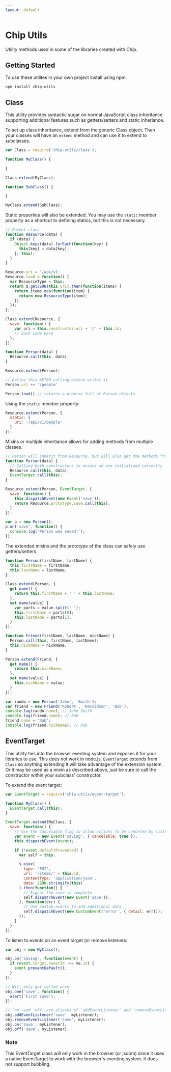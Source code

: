 ```yaml
---
layout: default
---
```



# Chip Utils

Utility methods used in some of the libraries created with Chip.

## Getting Started

To use these utilites in your own project install using npm.

```
npm install chip-utils
```

## Class

This utility provides syntactic sugar on normal JavaScript class inheritance supporting additional features such as
getters/setters and static inheriance.

To set up class inheritance, extend from the generic Class object. Then your classes will have an `extend` method and
can use it to extend to subclasses.

```js
var Class = require('chip-utils/class');

function MyClass() {

}

Class.extend(MyClass);

function SubClass() {

}

MyClass.extend(SubClass);
```

Static properties will also be extended. You may use the `static` member property as a shortcut to defining statics, but
this is not necessary.

```js
// Parent class
function Resource(data) {
  if (data) {
    Object.keys(data).forEach(function(key) {
      this[key] = data[key];
    }, this);
  }
}

Resource.uri = '/api/v1'
Resource.load = function() {
  var ResourceType = this;
  return $.getJSON(this.uri).then(function(items) {
    return items.map(function(item) {
      return new ResourceType(item);
    })
  });
};

Class.extend(Resource, {
  save: function() {
    var uri = this.constructor.uri + '/' + this.id;
    // Save code here
  };
});

function Person(data) {
  Resource.call(this, data);
}

Resource.extend(Person);

// Define this AFTER calling extend writes it
Person.uri += '/people'

Person.load() // returns a promise full of Person objects
```

Using the `static` member property:

```js
Resource.extend(Person, {
  static: {
    uri: '/api/v1/people'
  }
});
```

Mixins or multiple inhertiance allows for adding methods from multiple classes.

```js
// Person will inherit from Resource, but will also get the methods from EventTarget
function Person(data) {
  // Calling both constructors to ensure we are initialized correctly
  Resource.call(this, data);
  EventTarget.call(this);
}

Resource.extend(Person, EventTarget, {
  save: function() {
    this.dispatchEvent(new Event('save'));
    return Resource.prototype.save.call(this);
  }
});

var p = new Person();
p.on('save', function() {
  console.log('Person was saved!');
});
```

The extended mixins and the prototype of the class can safely use getters/setters.

```js
function Person(firstName, lastName) {
  this.firstName = firstName;
  this.lastName = lastName;
}

Class.extend(Person, {
  get name() {
    return this.firstName + ' ' + this.lastName;
  },
  set name(value) {
    var parts = value.split(' ');
    this.firstName = parts[0];
    this.lastName = parts[1];
  }
});

function Friend(firstName, lastName, nickName) {
  Person.call(this, firstName, lastName);
  this.nickName = nickName;
}

Person.extend(Friend, {
  get name() {
    return this.nickName;
  },
  set name(value) {
    this.nickName = value;
  }
});

var rando = new Person('John', 'Smith');
var friend = new Friend('Robert', 'Haroldson', 'Bob');
console.log(rando.name); // John Smith
console.log(friend.name); // Bob
friend.name = 'Rob';
console.log(friend.nickName); // Rob
```

## EventTarget

This utility ties into the browser eventing system and exposes it for your libraries to use. This does not work in
node.js. `EventTarget` extends from `Class` so anything extending it will take advantage of the extension system. Or it
may be used as a mixin as described above, just be sure to call the constructor within your subclass' constructor.

To extend the event target:

```js
var EventTarget = require('chip-utils/event-target');

function MyClass() {
  EventTarget.call(this);
}

EventTarget.extend(MyClass, {
  save: function() {
    // Use the cancelable flag to allow actions to be canceled by listeners
    var event = new Event('saving', { cancelable: true });
    this.dispatchEvent(event);

    if (!event.defaultPrevented) {
      var self = this;

      $.ajax(
        type: 'PUT',
        url: '/items/' + this.id,
        contentType: 'application/json',
        data: JSON.stringify(this)
      ).then(function() {
        // Signal the save is complete
        self.dispatchEvent(new Event('save'));
      }, function(err) {
        // Use custom events to add additional data
        self.dispatchEvent(new CustomEvent('error', { detail: err}));
      });
    }
  }
});
```

To listen to events on an event target (or remove listeners:

```js
var obj = new MyClass();

obj.on('saving', function(event) {
  if (event.target.ownerId !== me.id) {
    event.preventDefault();
  }
});

// Will only get called once
obj.one('save', function() {
  alert('First save');
});

// `on` and `off` are aliases of `addEventListener` and `removeEventListener`
obj.addEventListener('save', myListener);
obj.removeEventListener('save', myListener);
obj.on('save', myListener);
obj.off('save', myListener);
```

### Note

This EventTarget class will only work in the browser (or jsdom) since it uses a native EventTarget to work with the
browser's eventing system. It does not support bubbling.

